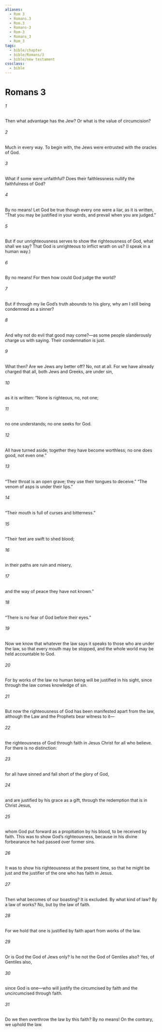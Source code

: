 ```yaml
---
aliases:
  - Rom 3
  - Romans.3
  - Rom.3
  - Romans-3
  - Rom-3
  - Romans_3
  - Rom_3
tags:
  - bible/chapter
  - bible/Romans/3
  - bible/new testament
cssclass:
  - bible
---
```


# Romans 3

###### 1
Then what advantage has the Jew? Or what is the value of circumcision?
###### 2
Much in every way. To begin with, the Jews were entrusted with the oracles of God.
###### 3
What if some were unfaithful? Does their faithlessness nullify the faithfulness of God?
###### 4
By no means! Let God be true though every one were a liar, as it is written, “That you may be justified in your words, and prevail when you are judged.”
###### 5
But if our unrighteousness serves to show the righteousness of God, what shall we say? That God is unrighteous to inflict wrath on us? (I speak in a human way.)
###### 6
By no means! For then how could God judge the world?
###### 7
But if through my lie God’s truth abounds to his glory, why am I still being condemned as a sinner?
###### 8
And why not do evil that good may come?—as some people slanderously charge us with saying. Their condemnation is just.
###### 9
What then? Are we Jews any better off? No, not at all. For we have already charged that all, both Jews and Greeks, are under sin,
###### 10
as it is written: “None is righteous, no, not one;
###### 11
no one understands; no one seeks for God.
###### 12
All have turned aside; together they have become worthless; no one does good, not even one.”
###### 13
“Their throat is an open grave; they use their tongues to deceive.” “The venom of asps is under their lips.”
###### 14
“Their mouth is full of curses and bitterness.”
###### 15
“Their feet are swift to shed blood;
###### 16
in their paths are ruin and misery,
###### 17
and the way of peace they have not known.”
###### 18
“There is no fear of God before their eyes.”
###### 19
Now we know that whatever the law says it speaks to those who are under the law, so that every mouth may be stopped, and the whole world may be held accountable to God.
###### 20
For by works of the law no human being will be justified in his sight, since through the law comes knowledge of sin.
###### 21
But now the righteousness of God has been manifested apart from the law, although the Law and the Prophets bear witness to it—
###### 22
the righteousness of God through faith in Jesus Christ for all who believe. For there is no distinction:
###### 23
for all have sinned and fall short of the glory of God,
###### 24
and are justified by his grace as a gift, through the redemption that is in Christ Jesus,
###### 25
whom God put forward as a propitiation by his blood, to be received by faith. This was to show God’s righteousness, because in his divine forbearance he had passed over former sins.
###### 26
It was to show his righteousness at the present time, so that he might be just and the justifier of the one who has faith in Jesus.
###### 27
Then what becomes of our boasting? It is excluded. By what kind of law? By a law of works? No, but by the law of faith.
###### 28
For we hold that one is justified by faith apart from works of the law.
###### 29
Or is God the God of Jews only? Is he not the God of Gentiles also? Yes, of Gentiles also,
###### 30
since God is one—who will justify the circumcised by faith and the uncircumcised through faith.
###### 31
Do we then overthrow the law by this faith? By no means! On the contrary, we uphold the law.


